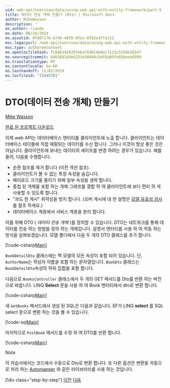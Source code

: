 ```yaml
---
uid: web-api/overview/data/using-web-api-with-entity-framework/part-5
title: 데이터 전송 개체 만들기 (Dto) | Microsoft Docs
author: MikeWasson
description: ''
ms.author: riande
ms.date: 06/16/2014
ms.assetid: 0fd07176-b74b-48f0-9fac-0f02e3ffa213
msc.legacyurl: /web-api/overview/data/using-web-api-with-entity-framework/part-5
msc.type: authoredcontent
ms.openlocfilehash: fc0463420207eba764014b8ec7123c5150e38247
ms.sourcegitcommit: 84b1681d4e6253e30468c8df8a09fe03beea9309
ms.translationtype: MT
ms.contentlocale: ko-KR
ms.lasthandoff: 11/02/2019
ms.locfileid: "73445761"
---
```

# <a name="create-data-transfer-objects-dtos"></a>DTO(데이터 전송 개체) 만들기

[Mike Wasson](https://github.com/MikeWasson)

[완료 된 프로젝트 다운로드](https://github.com/MikeWasson/BookService)

이제 web API는 데이터베이스 엔터티를 클라이언트에 노출 합니다. 클라이언트는 데이터베이스 테이블에 직접 매핑되는 데이터를 수신 합니다. 그러나 이것이 항상 좋은 것은 아닙니다. 클라이언트에 보내는 데이터의 셰이프를 변경 하려는 경우가 있습니다. 예를 들어, 다음을 수행합니다.

- 순환 참조를 제거 합니다 (이전 섹션 참조).
- 클라이언트가 볼 수 없는 특정 속성을 숨깁니다.
- 페이로드 크기를 줄이기 위해 일부 속성을 생략 합니다.
- 중첩 된 개체를 포함 하는 개체 그래프를 결합 하 여 클라이언트에 보다 편리 하 게 사용할 수 있도록 합니다.
- "과도 한 게시" 취약성을 방지 합니다. (오버 게시에 대 한 설명은 [모델 유효성 검사](../../formats-and-model-binding/model-validation-in-aspnet-web-api.md) 를 참조 하세요.)
- 데이터베이스 계층에서 서비스 계층을 분리 합니다.

이를 위해 DTO ( *데이터 전송 개체* )를 정의할 수 있습니다. DTO는 네트워크를 통해 데이터를 전송 하는 방법을 정의 하는 개체입니다. 설명서 엔터티를 사용 하 여 작동 하는 방식을 살펴보겠습니다. 모델 폴더에서 다음 두 개의 DTO 클래스를 추가 합니다.

[!code-csharp[Main](part-5/samples/sample1.cs)]

`BookDetailDto` 클래스에는 책 모델의 모든 속성이 포함 되어 있습니다. 단, `AuthorName`는 작성자 이름을 포함 하는 문자열입니다. `BookDto` 클래스는 `BookDetailDto`속성의 하위 집합을 포함 합니다.

다음으로 `BooksController` 클래스에서 두 개의 GET 메서드를 Dto를 반환 하는 버전으로 바꿉니다. LINQ **Select** 문을 사용 하 여 Book 엔터티에서 dto로 변환 합니다.

[!code-csharp[Main](part-5/samples/sample2.cs)]

새 `GetBooks` 메서드에서 생성 된 SQL은 다음과 같습니다. EF가 LINQ **select** 를 SQL select 문으로 변환 하는 것을 볼 수 있습니다.

[!code-sql[Main](part-5/samples/sample3.sql)]

마지막으로 `PostBook` 메서드를 수정 하 여 DTO를 반환 합니다.

[!code-csharp[Main](part-5/samples/sample4.cs)]

> [!NOTE]
> 이 자습서에서는 코드에서 수동으로 Dto로 변환 합니다. 또 다른 옵션은 변환을 자동으로 처리 하는 [Automapper](http://automapper.org/) 와 같은 라이브러리를 사용 하는 것입니다.
> 
> [!div class="step-by-step"]
> [이전](part-4.md)
> [다음](part-6.md)
